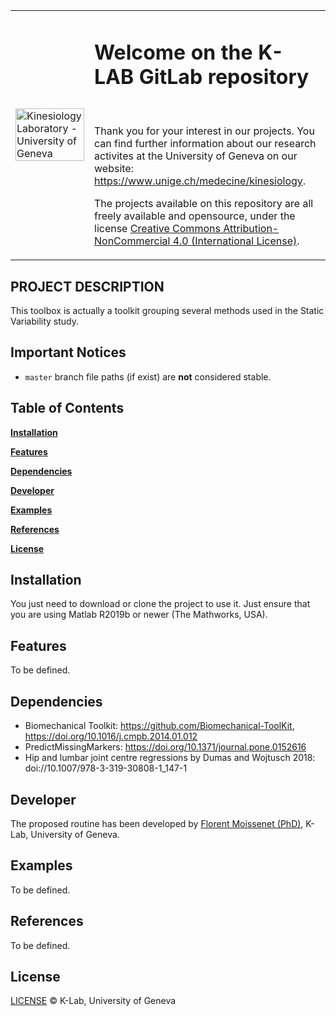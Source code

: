 <table width="100%">
    <tr>
        <td width="25%">
            <img src="https://www.unige.ch/medecine/kinesiology/files/7515/6863/2815/logo_UNIGE_300.png" alt="Kinesiology Laboratory - University of Geneva" width="100%"/>
        </td>
        <td width="75%">
            <h1>Welcome on the K-LAB GitLab repository</h1><br>
            <p>Thank you for your interest in our projects. You can find further information about our research activites at the University of Geneva on our website: <a href="https://www.unige.ch/medecine/kinesiology" target="_blank">https://www.unige.ch/medecine/kinesiology</a>.</p>
            <p>The projects available on this repository are all freely available and opensource, under the license <a href="https://creativecommons.org/licenses/by-nc/4.0/" target="_blank">Creative Commons Attribution-NonCommercial 4.0 (International License)</a>.</p>
        </td>
    </tr>
</table>
<h2 align="left">PROJECT DESCRIPTION</h2>
This toolbox is actually a toolkit grouping several methods used in the Static Variability study.

</h2>

## Important Notices
* `master` branch file paths (if exist) are **not** considered stable.

## Table of Contents
[**Installation**](#installation)

[**Features**](#features)

[**Dependencies**](#dependencies)

[**Developer**](#developer)

[**Examples**](#examples)

[**References**](#references)

[**License**](#license)

## Installation
You just need to download or clone the project to use it. Just ensure that you are using Matlab R2019b or newer (The Mathworks, USA).

## Features
To be defined.

## Dependencies
- Biomechanical Toolkit: https://github.com/Biomechanical-ToolKit, https://doi.org/10.1016/j.cmpb.2014.01.012
- PredictMissingMarkers: https://doi.org/10.1371/journal.pone.0152616
- Hip and lumbar joint centre regressions by Dumas and Wojtusch 2018: doi://10.1007/978-3-319-30808-1_147-1

## Developer
The proposed routine has been developed by <a href="https://www.unige.ch/medecine/kinesiology/people/florentm/" target="_blank">Florent Moissenet (PhD)</a>, K-Lab, University of Geneva.

## Examples
To be defined.

## References
To be defined.

## License
<a href="https://creativecommons.org/licenses/by-nc/4.0/legalcode" target="_blank">LICENSE</a> © K-Lab, University of Geneva
